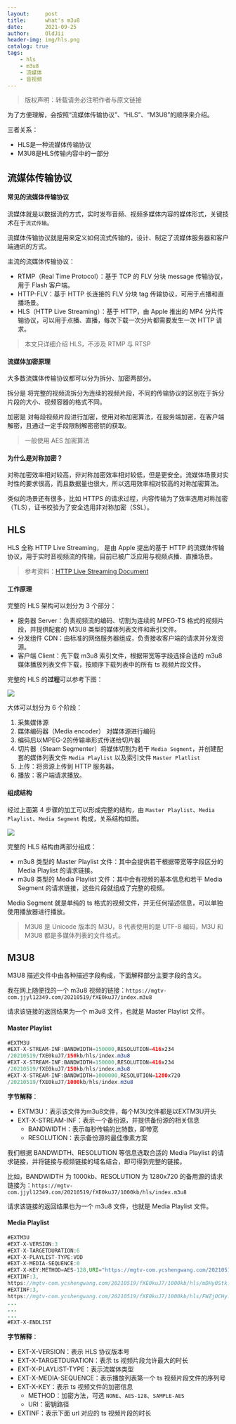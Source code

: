 ```yaml
---
layout:     post
title:      what's m3u8
date:       2021-09-25
author:     OldJii
header-img: img/hls.png
catalog: true
tags:
    - hls
    - m3u8
    - 流媒体
    - 音视频
---
```

> 版权声明：转载请务必注明作者与原文链接

为了方便理解，会按照“流媒体传输协议”、“HLS”、“M3U8”的顺序来介绍。

三者关系：
- HLS是一种流媒体传输协议
- M3U8是HLS传输内容中的一部分

## 流媒体传输协议

#### 常见的流媒体传输协议

流媒体就是以数据流的方式，实时发布音频、视频多媒体内容的媒体形式，关键技术在于`流式传输`。

流媒体传输协议就是用来定义如何流式传输的，设计、制定了流媒体服务器和客户端通讯的方式。

主流的流媒体传输协议：

- RTMP（Real Time Protocol）：基于 TCP 的 FLV 分块 message 传输协议，用于 Flash 客户端。
- HTTP-FLV：基于 HTTP 长连接的 FLV 分块 tag 传输协议，可用于点播和直播场景。
- HLS（HTTP Live Streaming）：基于 HTTP，由 Apple 推出的 MP4 分片传输协议，可以用于点播、直播，每次下载一次分片都需要发生一次 HTTP 请求。

> 本文只详细介绍 HLS，不涉及 RTMP 与 RTSP

#### 流媒体加密原理

大多数流媒体传输协议都可以分为拆分、加密两部分。

拆分是 将完整的视频流拆分为连续的视频片段，不同的传输协议的区别在于拆分片段的大小、视频容器的格式不同。

加密是 对每段视频片段进行加密，使用对称加密算法，在服务端加密，在客户端解密，且通过一定手段限制解密密钥的获取。

> 一般使用 AES 加密算法

#### 为什么是对称加密？

对称加密效率相对较高，非对称加密效率相对较低，但是更安全。流媒体场景对实时性的要求很高，而且数据量也很大，所以选用效率相对较高的对称加密算法。

类似的场景还有很多，比如 HTTPS 的请求过程，内容传输为了效率选用对称加密（TLS），证书校验为了安全选用非对称加密（SSL）。

## HLS

HLS 全称 HTTP Live Streaming， 是由 Apple 提出的基于 HTTP 的流媒体传输协议，用于实时音视频流的传输，目前已被广泛应用与视频点播、直播场景。

> 参考资料：[HTTP Live Streaming Document](https://developer.apple.com/library/archive/documentation/NetworkingInternet/Conceptual/StreamingMediaGuide/Introduction/Introduction.html#//apple_ref/doc/uid/TP40008332-CH1-SW1)

#### 工作原理

完整的 HLS 架构可以划分为 3 个部分：

- 服务器 Server：负责视频流的编码、切割为连续的 MPEG-TS 格式的视频片段，并提供配套的 M3U8 类型的媒体列表文件和索引文件。
- 分发组件 CDN：由标准的网络服务器组成，负责接收客户端的请求并分发资源。
- 客户端 Client：先下载 m3u8 索引文件，根据带宽等字段选择合适的 m3u8 媒体播放列表文件下载，按顺序下载列表中的所有 ts 视频片段文件。

完整的 HLS 的**过程**可以参考下图：

![](https://i.loli.net/2021/09/16/6Bp37ZFcPfqbAvy.png)

大体可以划分为 6 个阶段：

1. 采集媒体源
2. 媒体编码器（Media encoder） 对媒体源进行编码
3. 编码后以MPEG-2的传输串形式传递给切片器
4. 切片器（Steam Segmenter）将媒体切割为若干 `Media Segment`，并创建配套的媒体列表文件 `Media Playlist` 以及索引文件 `Master Platlist`
5. 上传：将资源上传到 HTTP 服务器。
6. 播放：客户端请求播放。

#### 组成结构

经过上面第 4 步骤的加工可以形成完整的结构，由 `Master Playlist`、`Media Playlist`、`Media Segment` 构成，关系结构如图。

![](https://i.loli.net/2021/09/16/F7fcQpGuyiNUYH8.png)

完整的 HLS 结构由两部分组成：
- m3u8 类型的 Master Playlist 文件：其中会提供若干根据带宽等字段区分的 Media Playlist 的请求链接。
- m3u8 类型的 Media Playlist 文件：其中会有视频的基本信息和若干 Media Segment 的请求链接，这些片段就组成了完整的视频。

Media Segment 就是单纯的 ts 格式的视频文件，并无任何描述信息，可以单独使用播放器进行播放。

> M3U8 是 Unicode 版本的 M3U，8 代表使用的是 UTF-8 编码，M3U 和 M3U8 都是多媒体列表的文件格式。

## M3U8

M3U8 描述文件中由各种描述字段构成，下面解释部分主要字段的含义。

我在网上随便找的一个 m3u8 视频的链接：`https://mgtv-com.jjyl12349.com/20210519/fXE0kuJ7/index.m3u8`

请求该链接的返回结果为一个 m3u8 文件，也就是 Master Playlist 文件。

#### Master Playlist

```java
#EXTM3U
#EXT-X-STREAM-INF:BANDWIDTH=150000,RESOLUTION=416x234
/20210519/fXE0kuJ7/150kb/hls/index.m3u8
#EXT-X-STREAM-INF:BANDWIDTH=150000,RESOLUTION=416x234
/20210519/fXE0kuJ7/150kb/hls/index.m3u8
#EXT-X-STREAM-INF:BANDWIDTH=1000000,RESOLUTION=1280x720
/20210519/fXE0kuJ7/1000kb/hls/index.m3u8
```

**字节解释**：

- EXTM3U：表示该文件为m3u8文件，每个M3U文件都是以EXTM3U开头
- EXT-X-STREAM-INF：表示一个备份源，并提供备份源的相关信息
	- BANDWIDTH：表示每秒传输的比特数，即带宽
	- RESOLUTION：表示备份源的最佳像素方案

我们根据 BANDWIDTH、RESOLUTION 等信息选取合适的 Media Playlist 的请求链接，并将链接与视频链接的域名结合，即可得到完整的链接。

比如，BANDWIDTH 为 1000kb、RESOLUTION 为 1280x720 的备用源的请求链接为：`https://mgtv-com.jjyl12349.com/20210519/fXE0kuJ7/1000kb/hls/index.m3u8`

请求该链接的返回结果也为一个 m3u8 文件，也就是 Media Playlist 文件。

#### Media Playlist

```java
#EXTM3U
#EXT-X-VERSION:3
#EXT-X-TARGETDURATION:6
#EXT-X-PLAYLIST-TYPE:VOD
#EXT-X-MEDIA-SEQUENCE:0
#EXT-X-KEY:METHOD=AES-128,URI="https://mgtv-com.ycshengwang.com/20210519/fXE0kuJ7/1000kb/hls/key.key"
#EXTINF:3,
https://mgtv-com.ycshengwang.com/20210519/fXE0kuJ7/1000kb/hls/mDHy0Stk.ts
#EXTINF:3,
https://mgtv-com.ycshengwang.com/20210519/fXE0kuJ7/1000kb/hls/FWZjOCHy.ts
...
...
...
#EXT-X-ENDLIST
```

**字节解释**：

- EXT-X-VERSION：表示 HLS 协议版本号
- EXT-X-TARGETDURATION：表示 ts 视频片段允许最大的时长
- EXT-X-PLAYLIST-TYPE：表示流媒体类型
- EXT-X-MEDIA-SEQUENCE：表示播放列表第一个 ts 视频片段文件的序列号
- EXT-X-KEY：表示 ts 视频文件的加密信息
	- METHOD：加密方法，可选 `NONE`、`AES-128`、`SAMPLE-AES`
	- URI：密钥路径
- EXTINF：表示下面 url 对应的 ts 视频片段的时长
